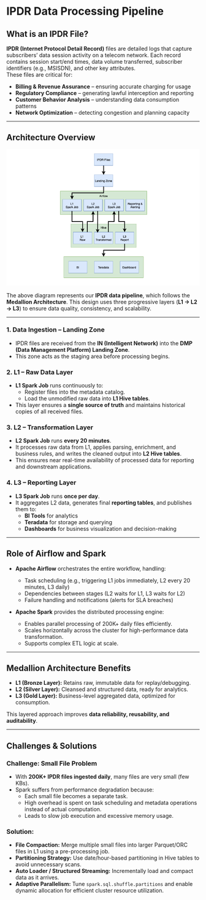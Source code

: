 # IPDR Data Processing Pipeline

## What is an IPDR File?
**IPDR (Internet Protocol Detail Record)** files are detailed logs that capture subscribers’ data session activity on a telecom network. Each record contains session start/end times, data volume transferred, subscriber identifiers (e.g., MSISDN), and other key attributes.  
These files are critical for:
- **Billing & Revenue Assurance** – ensuring accurate charging for usage
- **Regulatory Compliance** – generating lawful interception and reporting
- **Customer Behavior Analysis** – understanding data consumption patterns
- **Network Optimization** – detecting congestion and planning capacity

---

## Architecture Overview

![IPDR Pipeline Diagram](/asset/projects/ipdr-pipeline/ipdr_diagram.png)

The above diagram represents our **IPDR data pipeline**, which follows the **Medallion Architecture**. This design uses three progressive layers (**L1 → L2 → L3**) to ensure data quality, consistency, and scalability.

---

### 1. Data Ingestion – Landing Zone
- IPDR files are received from the **IN (Intelligent Network)** into the **DMP (Data Management Platform) Landing Zone**.
- This zone acts as the staging area before processing begins.

### 2. L1 – Raw Data Layer
- **L1 Spark Job** runs continuously to:
  - Register files into the metadata catalog.
  - Load the unmodified raw data into **L1 Hive tables**.
- This layer ensures a **single source of truth** and maintains historical copies of all received files.

### 3. L2 – Transformation Layer
- **L2 Spark Job** runs **every 20 minutes**.
- It processes raw data from L1, applies parsing, enrichment, and business rules, and writes the cleaned output into **L2 Hive tables**.
- This ensures near real-time availability of processed data for reporting and downstream applications.

### 4. L3 – Reporting Layer
- **L3 Spark Job** runs **once per day**.
- It aggregates L2 data, generates final **reporting tables**, and publishes them to:
  - **BI Tools** for analytics
  - **Teradata** for storage and querying
  - **Dashboards** for business visualization and decision-making

---

## Role of Airflow and Spark
- **Apache Airflow** orchestrates the entire workflow, handling:
  - Task scheduling (e.g., triggering L1 jobs immediately, L2 every 20 minutes, L3 daily)
  - Dependencies between stages (L2 waits for L1, L3 waits for L2)
  - Failure handling and notifications (alerts for SLA breaches)

- **Apache Spark** provides the distributed processing engine:
  - Enables parallel processing of 200K+ daily files efficiently.
  - Scales horizontally across the cluster for high-performance data transformation.
  - Supports complex ETL logic at scale.

---

## Medallion Architecture Benefits
- **L1 (Bronze Layer):** Retains raw, immutable data for replay/debugging.
- **L2 (Silver Layer):** Cleansed and structured data, ready for analytics.
- **L3 (Gold Layer):** Business-level aggregated data, optimized for consumption.

This layered approach improves **data reliability, reusability, and auditability**.

---

## Challenges & Solutions

### Challenge: Small File Problem
- With **200K+ IPDR files ingested daily**, many files are very small (few KBs).
- Spark suffers from performance degradation because:
  - Each small file becomes a separate task.
  - High overhead is spent on task scheduling and metadata operations instead of actual computation.
  - Leads to slow job execution and excessive memory usage.

### Solution:
- **File Compaction:** Merge multiple small files into larger Parquet/ORC files in L1 using a pre-processing job.
- **Partitioning Strategy:** Use date/hour-based partitioning in Hive tables to avoid unnecessary scans.
- **Auto Loader / Structured Streaming:** Incrementally load and compact data as it arrives.
- **Adaptive Parallelism:** Tune `spark.sql.shuffle.partitions` and enable dynamic allocation for efficient cluster resource utilization.
